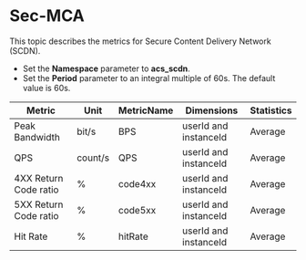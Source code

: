 # Sec-MCA

This topic describes the metrics for Secure Content Delivery Network \(SCDN\).

-   Set the **Namespace** parameter to **acs\_scdn**.
-   Set the **Period** parameter to an integral multiple of 60s. The default value is 60s.

|Metric|Unit|MetricName|Dimensions|Statistics|
|------|----|----------|----------|----------|
|Peak Bandwidth|bit/s|BPS|userId and instanceId|Average|
|QPS|count/s|QPS|userId and instanceId|Average|
|4XX Return Code ratio|%|code4xx|userId and instanceId|Average|
|5XX Return Code ratio|%|code5xx|userId and instanceId|Average|
|Hit Rate|%|hitRate|userId and instanceId|Average|

